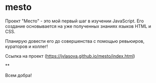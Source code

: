 # mesto

Проект "Место" - это мой первый шаг в изучении JavaScript. Его создание основывается на уже полученных знаниях языков HTML и CSS.

Планирую довести его до совершенства c помощью ревьюиров, кураторов и коллег!

Ссылка на проект (https://jvlasova.github.io/mesto/index.html)

**

Всем добра!
